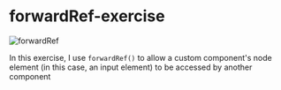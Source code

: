 # forwardRef-exercise

![forwardRef](https://user-images.githubusercontent.com/85868026/219014746-2ca65969-7f7c-4730-9500-eee20fc5daf7.jpg)

In this exercise, I use `forwardRef()` to allow a custom component's node element (in this case, an input element) to be accessed by another component
